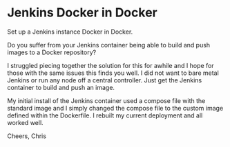 # Jenkins Docker in Docker
Set up a Jenkins instance Docker in Docker.

Do you suffer from your Jenkins container being able to build and push images to a Docker repository?

I struggled piecing together the solution for this for awhile and I hope for those with the same issues this finds you well. I did not want to bare metal Jenkins or run any node off a central controller. Just get the Jenkins container to build and push an image.

My initial install of the Jenkins container used a compose file with the standard image and I simply changed the compose file to the custom image defined within the Dockerfile. I rebuilt my current deployment and all worked well.

Cheers,
Chris